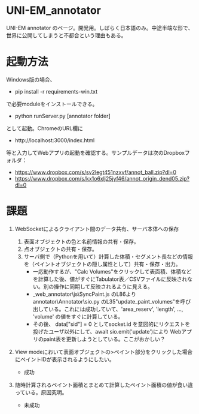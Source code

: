 # UNI-EM_annotator
UNI-EM annotator のページ。開発用。しばらく日本語のみ。中途半端な形で、世界に公開してしまうと不都合という理由もある。

# 起動方法
Windows版の場合、

  - pip install -r requirements-win.txt

で必要moduleをインストールできる。
  - python runServer.py [annotator folder]

として起動。ChromeのURL欄に
  - http://localhost:3000/index.html
  
等と入力してWebアプリの起動を確認する。サンプルデータは次のDropboxフォルダ：
  - https://www.dropbox.com/s/sv2legt451nzxvf/annot_ball.zip?dl=0
  - https://www.dropbox.com/s/kx1o6xlj25jyf46/annot_origin_dend05.zip?dl=0

# 課題

1. WebSocketによるクライアント間のデータ共有、サーバ本体への保存
    1. 表面オブジェクトの色と名前情報の共有・保存。
    2. 点オブジェクトの共有・保存。
    3. サーバ側で（Pythonを用いて）計算した体積・セグメント長などの情報を（ペイントオブジェクトの隠し属性として）共有・保存・出力。
        - 一応動作するが、"Calc Volumes"をクリックして表面積、体積などを計算した後、値がすぐにTabulator表／CSVファイルに反映されない。別の操作に同期して反映されるように見える。
        - _web_annotator\js\SyncPaint.js のL86より annotator\Annotator\sio.py のL35"update_paint_volumes"を呼び出している。これには成功していて、'area_reserv', 'length', ..., 'volume' の値をすぐに計算している。
        - その後、 data["sid"] = 0 としてsocket.id を意図的にリクエストを投げたユーザ以外にして、await sio.emit('update')により Webアプリのpaint表を更新しようとしている。ここがおかしい？

1. View modeにおいて表面オブジェクトの>ペイント部分をクリックした場合にペイントIDが表示されるようにしたい。
    - 成功

1. 随時計算されるペイント面積とまとめて計算したペイント面積の値が食い違っている。原因究明。
    - 未成功


